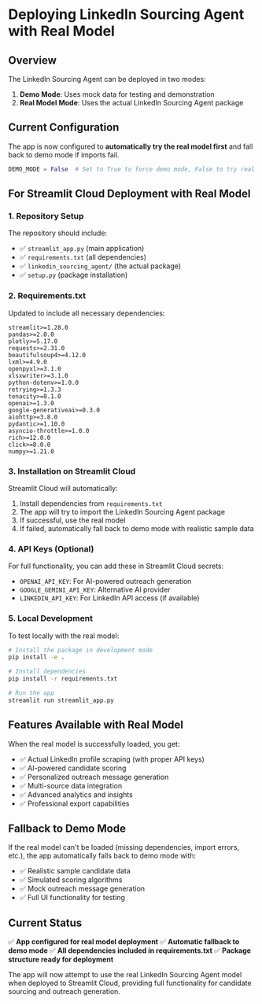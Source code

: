 # Deploying LinkedIn Sourcing Agent with Real Model

## Overview
The LinkedIn Sourcing Agent can be deployed in two modes:
1. **Demo Mode**: Uses mock data for testing and demonstration
2. **Real Model Mode**: Uses the actual LinkedIn Sourcing Agent package

## Current Configuration

The app is now configured to **automatically try the real model first** and fall back to demo mode if imports fail.

```python
DEMO_MODE = False  # Set to True to force demo mode, False to try real model first
```

## For Streamlit Cloud Deployment with Real Model

### 1. Repository Setup
The repository should include:
- ✅ `streamlit_app.py` (main application)
- ✅ `requirements.txt` (all dependencies)
- ✅ `linkedin_sourcing_agent/` (the actual package)
- ✅ `setup.py` (package installation)

### 2. Requirements.txt
Updated to include all necessary dependencies:
```
streamlit>=1.28.0
pandas>=2.0.0
plotly>=5.17.0
requests>=2.31.0
beautifulsoup4>=4.12.0
lxml>=4.9.0
openpyxl>=3.1.0
xlsxwriter>=3.1.0
python-dotenv>=1.0.0
retrying>=1.3.3
tenacity>=8.1.0
openai>=1.3.0
google-generativeai>=0.3.0
aiohttp>=3.8.0
pydantic>=1.10.0
asyncio-throttle>=1.0.0
rich>=12.0.0
click>=8.0.0
numpy>=1.21.0
```

### 3. Installation on Streamlit Cloud
Streamlit Cloud will automatically:
1. Install dependencies from `requirements.txt`
2. The app will try to import the LinkedIn Sourcing Agent package
3. If successful, use the real model
4. If failed, automatically fall back to demo mode with realistic sample data

### 4. API Keys (Optional)
For full functionality, you can add these in Streamlit Cloud secrets:
- `OPENAI_API_KEY`: For AI-powered outreach generation
- `GOOGLE_GEMINI_API_KEY`: Alternative AI provider
- `LINKEDIN_API_KEY`: For LinkedIn API access (if available)

### 5. Local Development
To test locally with the real model:

```bash
# Install the package in development mode
pip install -e .

# Install dependencies
pip install -r requirements.txt

# Run the app
streamlit run streamlit_app.py
```

## Features Available with Real Model

When the real model is successfully loaded, you get:
- ✅ Actual LinkedIn profile scraping (with proper API keys)
- ✅ AI-powered candidate scoring
- ✅ Personalized outreach message generation
- ✅ Multi-source data integration
- ✅ Advanced analytics and insights
- ✅ Professional export capabilities

## Fallback to Demo Mode

If the real model can't be loaded (missing dependencies, import errors, etc.), the app automatically falls back to demo mode with:
- ✅ Realistic sample candidate data
- ✅ Simulated scoring algorithms
- ✅ Mock outreach message generation
- ✅ Full UI functionality for testing

## Current Status

✅ **App configured for real model deployment**
✅ **Automatic fallback to demo mode**
✅ **All dependencies included in requirements.txt**
✅ **Package structure ready for deployment**

The app will now attempt to use the real LinkedIn Sourcing Agent model when deployed to Streamlit Cloud, providing full functionality for candidate sourcing and outreach generation.

